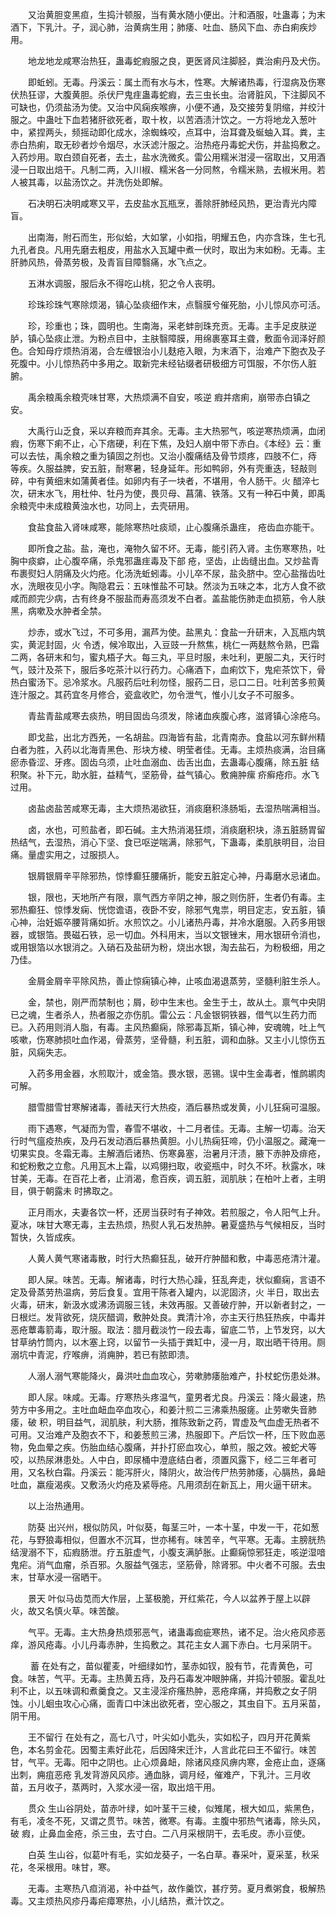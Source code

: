 <!-- { "loadSidebar": true } -->
　　又治黄胆变黑疸，生捣汁顿服，当有黄水随小便出。汁和酒服，吐蛊毒；为末酒下，下乳汁。子，润心肺，治黄病生用；肺痿、吐血、肠风下血、赤白痢疾炒用。

　　地龙地龙咸寒治热狂，蛊毒蛇瘕服之良，更医肾风注脚胫，粪治痢丹及犬伤。

　　即蚯蚓。无毒。丹溪云：属土而有水与木，性寒。大解诸热毒，行湿病及伤寒伏热狂谬，大腹黄胆。杀伏尸鬼疰蛊毒蛇瘕，去三虫长虫。治肾脏风，下注脚风不可缺也，仍须盐汤为使。又治中风痫疾喉痹，小便不通，及交接劳复阴缩，并绞汁服之。中蛊吐下血若猪肝欲死者，取十枚，以苦酒渍汁饮之。一方将地龙入葱叶中，紧捏两头，频摇动即化成水，涂蜘蛛咬，点耳中，治耳聋及蜒蚰入耳。粪，主赤白热痢，取无砂者炒令烟尽，水沃滤汁服之。治热疮丹毒蛇犬伤，并盐捣敷之。入药炒用。取白颈自死者，去土，盐水洗微炙。雷公用糯米泔浸一宿取出，又用酒浸一日取出焙干。凡制二两，入川椒、糯米各一分同熬，令糯米熟，去椒米用。若人被其毒，以盐汤饮之。并洗伤处即解。

　　石决明石决明咸寒又平，去皮盐水瓦瓶烹，善除肝肺经风热，更治青光内障盲。

　　出南海，附石而生，形似蛤，大如掌，小如指，明耀五色，内亦含珠，生七孔九孔者良。凡用先磨去粗皮，用盐水入瓦罐中煮一伏时，取出为末如粉。无毒。主肝肺风热，骨蒸劳极，及青盲目障翳痛，水飞点之。

　　五淋水调服，服后永不得吃山桃，犯之令人丧明。

　　珍珠珍珠气寒除烦渴，镇心坠痰细作末，点翳膜兮催死胎，小儿惊风亦可活。

　　珍，珍重也；珠，圆明也。生南海，采老蚌剖珠充贡。无毒。主手足皮肤逆胪，镇心坠痰止泄。为粉点目中，主肤翳障膜，用绵裹塞耳主聋，敷面令润泽好颜色。合知母疗烦热消渴，合左缠银治小儿麸疮入眼，为末酒下，治难产下胞衣及子死腹中。小儿惊热药中多用之。取新完未经钻缀者研极细方可饵服，不尔伤人脏腑。

　　禹余粮禹余粮壳味甘寒，大热烦满不自安，咳逆 瘕并痞痢，崩带赤白镇之安。

　　大禹行山乏食，采以弃粮而弃其余。无毒。主大热邪气，咳逆寒热烦满，血闭 瘕，伤寒下痢不止，心下痞硬，利在下焦，及妇人崩中带下赤白。《本经》云：重可以去怯，禹余粮之重为镇固之剂也。又治小腹痛结及骨节烦疼，四肢不仁，痔 等疾。久服益脾，安五脏，耐寒暑，轻身延年。形如鸭卵，外有壳重迭，轻敲则碎，中有黄细末如蒲黄者佳。如卵内有子一块者，不堪用，令人肠干。火 醋淬七次，研末水飞，用杜仲、牡丹为使，畏贝母、菖蒲、铁落。又有一种石中黄，即禹余粮壳中未成粮黄浊水也，功同上，去壳研用。

　　食盐食盐入肾味咸寒，能除寒热吐痰顽，止心腹痛杀蛊疰， 疮齿血亦能干。

　　即所食之盐。盐，淹也，淹物久留不坏。无毒，能引药入肾。主伤寒寒热，吐胸中痰癖，止心腹卒痛，杀鬼邪蛊疰毒及下部 疮，坚齿，止齿缝出血。又炒盐青布裹熨妇人阴痛及火灼疮。化汤洗蚯蚓毒。小儿卒不尿，盐灸脐中。空心盐揩齿吐水，洗眼夜见小字。陶隐君云：五味惟盐不可缺。然淡为五味之本，北方人食不欲咸而颜完少病，古有终身不服盐而寿高须发不白者。盖盐能伤肺走血损筋，令人肤黑，病嗽及水肿者全禁。

　　炒赤，或水飞过，不可多用，漏芦为使。盐黑丸：食盐一升研末，入瓦瓶内筑实，黄泥封固，火 令透，候冷取出，入豆豉一升熬焦，桃仁一两麸熬令熟，巴霜二两，各研末和匀，蜜丸梧子大。每三丸，平旦时服，未吐利，更服二丸，天行时气，豉汁及茶下，服后多吃茶汁以行药力。心痛酒下，血痢饮下，鬼疟茶饮下，骨热白蜜汤下。忌冷浆水。凡服药后吐利勿怪，服药二日，忌口二日。吐利苦多煎黄连汁服之。其药宜冬月修合，瓷盒收贮，勿令泄气，惟小儿女子不可服多。

　　青盐青盐咸寒去痰热，明目固齿乌须发，除诸血疾腹心疼，滋肾镇心涂疮乌。

　　即戈盐，出北方西羌，一名胡盐。四海皆有盐，北青南赤。食盐以河东鲜州精白者为胜，入药以北海青黑色、形块方棱、明莹者佳。无毒。主烦热痰满，治目痛瘀赤昏涩、牙疼。固齿乌须，止吐血溺血、齿舌出血，去蛊毒心腹痛，除五脏 结积聚。补下元，助水脏，益精气，坚筋骨，益气镇心。敷痈肿瘰 疥癣疮疖。水飞过用。

　　卤盐卤盐苦咸寒无毒，主大烦热渴欲狂，消痰磨积涤肠垢，去湿热喘满相当。

　　卤，水也，可煎盐者，即石碱。主大热消渴狂烦，消痰磨积块，涤五脏肠胃留热结气，去湿热，消心下坚、食已呕逆喘满，除邪气，下蛊毒，柔肌肤明目，治目痛。量虚实用之，过服损人。

　　银屑银屑辛平除邪热，惊悸癫狂腰痛折，能安五脏定心神，丹毒磨水忌诸血。

　　银，限也，天地所产有限，禀气西方辛阴之神，服之则伤肝，生者仍有毒。主邪热癫狂、惊悸发痫、恍惚谵语，夜卧不安，除邪气鬼祟，明目定志，安五脏，镇心神，治妊娠卒腰背痛如折。水煎饮之。小儿诸热丹毒，并冷水磨服。入药多用银器，或银箔。畏磁石铁，忌一切血。外科用末，当以文银锉末，用水银研令消也，或用银箔以水银消之。入硝石及盐研为粉，烧出水银，淘去盐石，为粉极细，用之乃佳。

　　金屑金屑辛平除风热，善止惊痫镇心神，止咳血渴退蒸劳，坚髓利脏生杀人。

　　金，禁也，刚严而禁制也；屑，砂中生末也。金生于土，故从土。禀气中央阴已之魂，生者杀人，热者服之亦伤肌。雷公云：凡金银铜铁器，借气以生药力而已。入药用则消人脂，有毒。主风热癫痫，除邪毒瓦斯，镇心神，安魂魄，吐上气咳嗽，伤寒肺损吐血作渴，骨蒸劳，坚骨髓，利五脏，调和血脉。又主小儿惊伤五脏，风痫失志。

　　入药多用金器，水煎取汁，或金箔。畏水银，恶锡。误中生金毒者，惟鹧鹕肉可解。

　　腊雪腊雪甘寒解诸毒，善祛天行大热疫，酒后暴热或发黄，小儿狂痫可温服。

　　雨下遇寒，气凝而为雪，春雪不堪收，十二月者佳。无毒。主解一切毒。治天行时气瘟疫热疾，及丹石发动酒后暴热黄胆。小儿热痫狂啼，仍小温服之。藏淹一切果实良。冬霜无毒。主解酒后诸热、伤寒鼻塞，治暑月汗渍，腋下赤肿及痱疮，和蛇粉敷之立愈。凡用瓦木上霜，以鸡翎扫取，收瓷瓶中，时久不坏。秋露水，味甘美，无毒。在百花上者，止消渴，愈百疾，调五脏，润肌肤；在柏叶上者，主明目，俱于朝露未 时拂取之。

　　正月雨水，夫妻各饮一杯，还房当获时有子神效。若煎服之，令人阳气上升。夏冰，味甘大寒无毒，主去热烦，热熨人乳石发热肿。暑夏盛热与气候相反，当时暂快，久皆成疾。

　　人黄人黄气寒诸毒散，时行大热癫狂乱，破开疔肿醋和敷，中毒恶疮清汁灌。

　　即人屎。味苦。无毒。解诸毒，时行大热心躁，狂乱奔走，状似癫痫，言语不定及骨蒸劳热温病，劳后食复。宜用干陈者入罐内，以泥固济，火 半日，取出去火毒，研末，新汲水或沸汤调服三钱，未效再服。又善破疔肿，开以新者封之，一日根烂。发背欲死，烧灰醋调，敷肿处良。粪清汁冷，亦主天行热狂热疾，中毒并恶疮蕈毒箭毒，取汁服。取法：腊月截淡竹一段去毒，留底二节，上节发窍，以大甘草纳竹筒内，以木塞上窍，以留节一头插于粪缸中，浸一月，取出晒干待用。厕溺坑中青泥，疗喉痹，消痈肿，若已有脓即溃。

　　人溺人溺气寒能降火，鼻洪吐血血攻心，劳嗽肺痿胎难产，扑杖蛇伤患处淋。

　　即人尿。味咸。无毒。疗寒热头疼温气，童男者尤良。丹溪云：降火最速，热劳方中多用之。主吐血衄血卒血攻心，和姜汁煎二三沸乘热服瘥。止劳嗽失音肺痿，破 积，明目益气，润肌肤，利大肠，推陈致新之药，胃虚及气血虚无热者不可用。又治难产及胞衣不下，和姜葱煎三沸，热服即下。产后饮一杯，压下败血恶物，免血晕之疾。伤胎血结心腹痛，并扑打瘀血攻心，单煎，服之效。被蛇犬等咬，以热尿淋患处。人中白，即尿桶中澄底结白者，须置风露下，经二三年者可用，又名秋白霜。丹溪云：能泻肝火，降阴火，故治传尸热劳肺痿，心膈热，鼻衄吐血，羸瘦渴疾。又敷汤火灼疮及紧辱疮。凡用须刮在新瓦上，用火逼干研末。

　　以上治热通用。

　　防葵 出兴州，根似防风，叶似葵，每茎三叶，一本十茎，中发一干，花如葱花，与野狼毒相似，但置水不沉耳，世亦稀有。味苦辛，气平寒。无毒。主膀胱热结溲溺不下，疝瘕肠泄。疗五脏虚气，小腹支满胪胀。止癫痫惊邪狂走，咳逆湿喑鬼疟。消气血瘤，杀百邪。久服益气强志，坚筋骨，除肾邪。中火者不可服。去虫末，甘草水浸一宿晒干。

　　景天 叶似马齿苋而大作层，上茎极脆，开红紫花，今人以盆养于屋上以辟火，故又名慎火草。味苦酸。

　　气平。无毒。主大热身热烦邪恶气，诸蛊毒痂疵寒热，诸不足。治火疮风疹恶痒，游风疮毒。小儿丹毒赤肿，生捣敷之。其花主女人漏下赤白。七月采阴干。

　　 蓄 在处有之，苗似瞿麦，叶细绿如竹，茎赤如钗，股有节，花青黄色，可食。味苦，气平。无毒。主热黄五痔，及丹石毒发冲眼肿痛，并捣汁顿服。霍乱吐利不止，以五味调和煮羹食之。又主浸淫疥瘙热肿，恶疮痒痛，并捣敷之女子阴蚀。小儿蛔虫攻心心痛，面青口中沫出欲死者，空心服之，其虫自下。五月采苗，阴干用。

　　王不留行 在处有之，高七八寸，叶尖如小匙头，实如松子，四月开花黄紫色，本名剪金花。因蜀主素好此花，后因降宋迁汴，人言此花曰王不留行。味苦甘，气平。无毒。阳中之阴也。止心烦鼻衄，除诸风痉风痹内寒，金疮止血，逐痛出刺，痈疽恶疮 乳发背游风风疹。通血脉，调月经，催难产，下乳汁。三月收苗，五月收子，蒸两时，入浆水浸一宿，取出焙干用。

　　贯众 生山谷阴处，苗赤叶绿，如叶茎干三棱，似雉尾，根大如瓜，紫黑色，有毛，凌冬不死，又谓之贯节。味苦，微寒。有毒。主腹中邪热气诸毒，除头风，破 瘕，止鼻血金疮，杀三虫，去寸白。二八月采根阴干，去毛皮。赤小豆使。

　　白英 生山谷，似葛叶有毛，实如龙葵子，一名白草。春采叶，夏采茎，秋采花，冬采根用。味甘，寒。

　　无毒。主寒热八疸消渴，补中益气，故作羹饮，甚疗劳。夏月煮粥食，极解热毒。又主烦热风疹丹毒疟瘴寒热，小儿结热，煮汁饮之。

